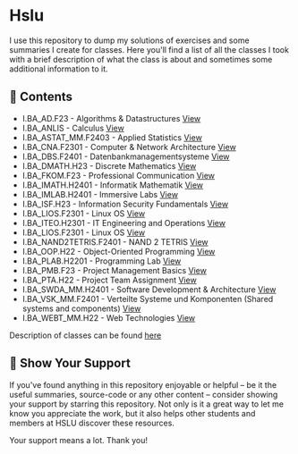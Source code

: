 # Hslu

I use this repository to dump my solutions of exercises and some summaries I create for classes. Here you'll find a list of all the classes I took with a brief description of what the class is about and sometimes some additional information to it.

## 📖 Contents

- I.BA_AD.F23 - Algorithms & Datastructures [View](I.BA_AD.F23/)
- I.BA_ANLIS - Calculus [View](I.BA_ANLIS.H22/)
- I.BA_ASTAT_MM.F2403 - Applied Statistics [View](I.BA_ASTAT_MM.F2403)
- I.BA_CNA.F2301 - Computer & Network Architecture [View](I.BA_CNA.F2301/)
- I.BA_DBS.F2401 - Datenbankmanagementsysteme [View](I.BA_DBS.F2401)
- I.BA_DMATH.H23 - Discrete Mathematics [View](I.BA_DMATH.H23)
- I.BA_FKOM.F23 - Professional Communication [View](I.BA_FKOM.F23/)
- I.BA_IMATH.H2401 - Informatik Mathematik [View](I.BA_IMATH.H2401)
- I.BA_IMLAB.H2401 - Immersive Labs [View](I.BA_IMLAB.H2401)
- I.BA_ISF.H23 - Information Security Fundamentals [View](I.BA_ISF.H23/)
- I.BA_LIOS.F2301 - Linux OS [View](I.BA_LIOS.F2301/)
- I.BA_ITEO.H2301 - IT Engineering and Operations [View](I.BA_ITEO.H2301)
- I.BA_LIOS.F2301 - Linux OS [View](I.BA_LIOS.F2301)
- I.BA_NAND2TETRIS.F2401 - NAND 2 TETRIS [View](I.BA_NAND2TETRIS.F2401)
- I.BA_OOP.H22 - Object-Oriented Programming [View](I.BA_OOP.H22/)
- I.BA_PLAB.H2201 - Programming Lab [View](I.BA_PLAB.H2201/)
- I.BA_PMB.F23 - Project Management Basics [View](I.BA_PMB.F23/)
- I.BA_PTA.H22 - Project Team Assignment [View](I.BA_PTA.H22/)
- I.BA_SWDA_MM.H2401 - Software Development & Architecture [View](I.BA_SWDA_MM.H2401)
- I.BA_VSK_MM.F2401 - Verteilte Systeme und Komponenten (Shared systems and components) [View](I.BA_VSK_MM.F2401)
- I.BA_WEBT_MM.H22 - Web Technologies [View](I.BA_WEBT_MM.H22/)

Description of classes can be found [here](classes.md)

## 🌟 Show Your Support

If you've found anything in this repository enjoyable or helpful – be it the useful summaries, source-code or any other content – consider showing your support by starring this repository. Not only is it a great way to let me know you appreciate the work, but it also helps other students and members at HSLU discover these resources.

Your support means a lot. Thank you!
